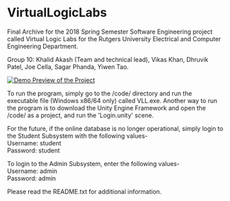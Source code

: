 # VirtualLogicLabs
Final Archive for the 2018 Spring Semester Software Engineering project called Virtual Logic Labs for the Rutgers University Electrical and Computer Engineering Department.   

Group 10: Khalid Akash (Team and technical lead), Vikas Khan, Dhruvik Patel, Joe Cella, Sagar Phanda, Yiwen Tao.

[![Demo Preview of the Project](https://img.youtube.com/vi/CsVZMjCCOYc/0.jpg)](https://www.youtube.com/watch?v=CsVZMjCCOYc)


To run the program, simply go to the /code/ directory and run the executable file (Windows x86/64 only) called VLL.exe. Another way to run the program is to download the Unity Engine Framework and open the /code/ as a project, and run the 'Login.unity' scene. 

For the future, if the online database is no longer operational, simply login to the Student Subsystem with the following values-  
Username: student  
Password: student

To login to the Admin Subsystem, enter the following values-  
Username: admin  
Password: admin

Please read the README.txt for additional information.
